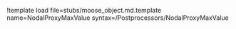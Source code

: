 !template load file=stubs/moose_object.md.template name=NodalProxyMaxValue syntax=/Postprocessors/NodalProxyMaxValue